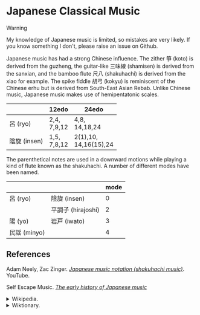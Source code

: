 # Japanese Classical Music

> [!warning]
> My knowledge of Japanese music is limited, so mistakes are very likely. If you know something I don't, please raise an issue on Github.

Japanese music has had a strong Chinese influence.
The zither 箏 (koto) is derived from the guzheng, the guitar-like 三味線 (shamisen) is derived from the sanxian, and the bamboo flute 尺八 (shakuhachi) is derived from the xiao for example.
The spike fiddle 胡弓 (kokyu) is reminiscent of the Chinese erhu but is derived from South-East Asian Rebab.
Unlike Chinese music, Japanese music makes use of hemipentatonic scales.

|            | 12edo              | 24edo                      |
| ---------- | ------------------ | -------------------------- |
| 呂 (ryo)    | 2,4,<br />7,9,12 | 4,8,<br />14,18,24         |
| 陰旋 (insen) | 1,5,<br />7,8,12  | 2(1),10,<br />14,16(15),24 |

The parenthetical notes are used in a downward motions while playing a kind of flute known as the shakuhachi.
A number of different modes have been named.

|            |                 | mode |
| ---------- | --------------- | ---- |
| 呂 (ryo)    | 陰旋 (insen)      | 0    |
|            | 平調子 (hirajoshi) | 2    |
| 陽 (yo)     | 岩戸 (iwato)      | 3    |
| 民謡 (minyo) |                 | 4    |

## References
Adam Neely, Zac Zinger. *[Japanese music notation (shakuhachi music)](https://youtu.be/CpJPnCaIy80?si=6N7_oW2CAlQ19KJE)*. YouTube.

Self Escape Music. *[The early history of Japanese music](https://web.archive.org/web/20241228170726/https://selfescapemusic.tripod.com/id4.html)*

<details>
<summary>Wikipedia.</summary>

- *[Hirajoshi Scale](https://en.wikipedia.org/w/index.php?title=Hiraj%C5%8Dshi_scale&oldid=1220205549)*
- *[In Scale](https://en.wikipedia.org/w/index.php?title=In_scale&oldid=1222250665)*
- *[Iwato Scale](https://en.wikipedia.org/w/index.php?title=Iwato_scale&oldid=1059379646)*
- *[Japanese Mode](https://en.wikipedia.org/w/index.php?title=Japanese_mode&oldid=1238061586)*
- *[Yo Scale](https://en.wikipedia.org/w/index.php?title=Yo_scale&oldid=1221382314)*

</details>

<details>
<summary>Wiktionary.</summary>

- *[min'yō](https://en.wiktionary.org/w/index.php?title=%E6%B0%91%E8%AC%A1&oldid=83678667#Noun)*
- *[hirajōshi](https://en.wiktionary.org/w/index.php?title=%E5%B9%B3%E8%AA%BF%E5%AD%90&oldid=50187870#Noun)*
- *[ritsu](https://en.wiktionary.org/w/index.php?title=%E5%BE%8B&oldid=83686265#Noun)*

</details>